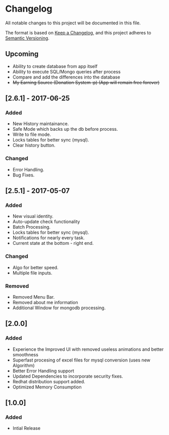 # Changelog
All notable changes to this project will be documented in this file.

The format is based on [Keep a Changelog](https://keepachangelog.com/en/1.0.0/),
and this project adheres to [Semantic Versioning](https://semver.org/spec/v2.0.0.html).

## Upcoming
- Ability to create database from app itself
- Ability to execute SQL/Mongo queries after process
- Compare and add the differences into the database
- <del>My Earning Source (Donation System :p) (App will remain free forever)</del>

## [2.6.1] - 2017-06-25
### Added
- New History maintainance.
- Safe Mode which backs up the db before process.
- Write to file mode.
- Locks tables for better sync (mysql).
- Clear history button.

### Changed
- Error Handling.
- Bug Fixes.

## [2.5.1] - 2017-05-07
### Added
- New visual identity.
- Auto-update check functionality
- Batch Processing.
- Locks tables for better sync (mysql).
- Notifications for nearly every task.
- Current state at the bottom - right end.

### Changed
- Algo for better speed.
- Multiple file inputs.

### Removed
- Removed Menu Bar.
- Removed about me information
- Additional Window for mongodb processing.

## [2.0.0]

### Added
- Experience the Improved UI with removed useless animations and better smoothness
- Superfast procesing of excel files for mysql conversion (uses new Algorithm)
- Better Error Handling support
- Updated Dependencies to incorporate security fixes.
- Redhat distribution support added.
- Optimized Memory Consumption

## [1.0.0]

### Added
- Intial Release
